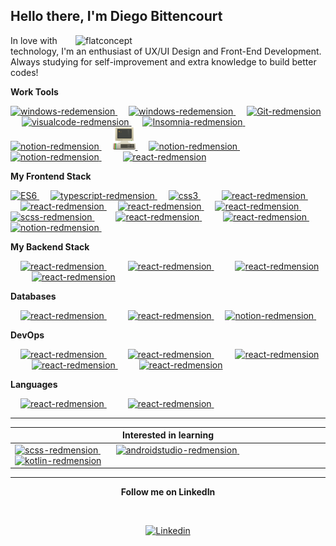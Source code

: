 ## Hello there, I'm Diego Bittencourt

<a href="#">
    <img onmouseover="" src="https://i.imgur.com/3GoYros.png" min-width="400px" max-width="400px" width="400px" align="right" alt="flatconcept">
</a>

<p align="left">
    In love with technology, I'm an enthusiast of UX/UI Design and Front-End Development.
<br />
    Always studying for self-improvement and extra knowledge to build better codes!
</p>

**Work Tools**

<p>
</p>

<p align="left">
    <a href="https://www.microsoft.com/pt-br/windows/" target="_blank">
        <img width="36" height="36" src="https://evo.audio/wp-content/uploads/2016/05/Windows-10-Icon.png" alt="windows-redemension" title="Windows 10" border="0" />
    </a>&ensp;&ensp;
    <a href="https://pt.wikipedia.org/wiki/Linux" target="_blank">
        <img width="36" height="36" src="https://seeklogo.com/images/L/Linux_Tux-logo-1439B51966-seeklogo.com.png" alt="windows-redemension" title="Linux" border="0" />
    </a>&ensp;&ensp;
    <a href="https://git-scm.com/" target="_blank">
        <img width="36" height="36" src="https://git-scm.com/images/logos/downloads/Git-Icon-1788C.png" alt="Git-redmension" title="Git" border="0" />
    </a>&ensp;&ensp;
    <a href="https://code.visualstudio.com/" target="_blank">
        <img width="36" height="36" src="https://cdn.icon-icons.com/icons2/2107/PNG/512/file_type_vscode_icon_130084.png" alt="visualcode-redmension" title="VS Code"
    border="0" />
    </a>&ensp;&ensp;
    <a href="https://insomnia.rest/" target="_blank">
        <img width="36" height="36" src="https://user-images.githubusercontent.com/2575745/67964810-4d9a2980-fbd7-11e9-8cf7-661ded187ee6.png" alt="Insomnia-redmension" title="Insomnia" border="0" />    
    </a>&ensp;&ensp;
    <a href="https://www.postman.com/postman/workspace/postman-public-workspace/documentation/12959542-c8142d51-e97c-46b6-bd77-52bb66712c9a" target="_blank">
        <img width="36" height="36" src="https://encrypted-tbn0.gstatic.com/images?q=tbn:ANd9GcTiVFINJCzSzZB8cAIHLV1TG7Le6GtLX5qduEiNeuA7OHpaXTxViU-4yg2D6--5RkIl0SU&usqp=CAU" alt="notion-redmension" title="Postman" border="0" />
    </a>&ensp;&ensp;
    <a href="https://github.com/infinitered/reactotron" target="_blank">
        <img width="36" height="36" src="https://github.com/infinitered/reactotron/raw/master/docs/images/readme/Reactotron-128.png" alt="notion-redmension" title="Reactotron" border="0" />
    </a>&ensp;&ensp;
    <a href="https://fbflipper.com/" target="_blank">
        <img width="36" height="36" src="https://fbflipper.com/img/icon.png" alt="notion-redmension" title="Flipper" border="0" />
      </a>&ensp;&ensp;
  <a href="https://desktop.github.com/" target="_blank">
        <img width="36" height="36" src="https://upload.wikimedia.org/wikipedia/commons/a/ae/Github-desktop-logo-symbol.svg" alt="notion-redmension" title="Github Desktop" border="0" />
    </a>&ensp;&ensp;
    <a href="https://www.adobe.com/br/products/photoshop.html">
        <img width="36" height="36" src="https://www.adobe.com/content/dam/acom/one-console/icons_rebrand/ps_appicon.svg" alt="react-redmension" title="Photoshop" border="0" style="margin-left: 16px"/>
    </a>
</p>

**My Frontend Stack**

<p>
</p>

<p align="left">  
    <a href="https://www.ecma-international.org/publications-and-standards/standards/ecma-262/">
        <img width="36" height="36" src="https://cdn.icon-icons.com/icons2/2415/PNG/512/javascript_original_logo_icon_146455.png" alt="ES6" title="JavaScript" border="0" />
    </a>&ensp;&ensp;
    <a href="https://www.typescriptlang.org/">
        <img width="36" height="36" src="https://cdn.icon-icons.com/icons2/2415/PNG/512/typescript_original_logo_icon_146317.png" alt="typescript-redmension" title="TypeScript" border="0" />
    </a>&ensp;&ensp;
    <a href="https://www.w3schools.com/css/">
        <img width="36" height="36" src="https://cdn-icons-png.flaticon.com/512/732/732190.png" alt="css3" title="CSS3" border="0" />
    </a>&ensp;&ensp;
    <a href="https://reactnative.dev/">
        <img width="36" height="36" src="https://icons-for-free.com/iconfiles/png/512/logo+react+react+js+icon-1320184811840217251.png" alt="react-redmension" title="React Native" border="0" style="margin-left: 16px"/>
    </a>&ensp;&ensp;
    <a href="https://pt-br.reactjs.org/">
        <img width="36" height="36" src="https://miro.medium.com/max/525/1*mrOXGyIa3BlPK80peLmEbA.png" alt="react-redmension" title="ReactJS" border="0" style="margin-left: 16px"/>
    </a>&ensp;&ensp;
    <a href="https://mui.com/pt/">
        <img width="36" height="36" src="https://v4.material-ui.com/static/logo.png" alt="react-redmension" title="Material-UI" border="0"/>
    </a>&ensp;&ensp;
    <a href="https://styled-components.com/">
        <img width="36" height="36" src="https://miro.medium.com/max/480/1*Iohnw2aOQ5EBghVoqKA7VA.png" alt="react-redmension" title="Styled Components" border="0"/>
    </a>&ensp;&ensp;
    <a href="https://redux.js.org/">
        <img width="36" height="36" src="https://d33wubrfki0l68.cloudfront.net/0834d0215db51e91525a25acf97433051f280f2f/c30f5/img/redux.svg" alt="scss-redmension" title="Redux" border="0" />
    </a>&ensp;&ensp;
    <a href="https://redux-saga.js.org/">
        <img width="36" height="36" src="https://devsdata.com/wp-content/uploads/2020/08/redux-saga-logo.png" alt="react-redmension" title="Redux Saga" border="0" style="margin-left: 16px"/>
    </a>&ensp;&ensp;
    <a href="https://sentry.io/">
        <img width="36" height="36" src="https://yt3.ggpht.com/ytc/AKedOLQOj9pl6I3TcjCN8Je6u_8A7YCGpsMfFrTFrWg7=s900-c-k-c0x00ffffff-no-rj" alt="react-redmension" title="Sentry" border="0" style="margin-left: 16px"/>
    </a>&ensp;&ensp;
    <a href="https://reactnavigation.org/" target="_blank">
        <img width="36" height="36" src="https://avatars.githubusercontent.com/u/29647600?s=280&v=4" alt="notion-redmension" title="React Navigation" border="0" />
    </a>&ensp;&ensp;
</p>

**My Backend Stack**

<p align="left">        
    <a href="https://nodejs.org/en/">
        <img width="36" height="36" src="https://www.stickersdevs.com.br/wp-content/uploads/2022/01/nodejs-logo-adesivo-sticker.png" alt="react-redmension" title="NodeJS" border="0" style="margin-left: 16px"/>
    </a>&ensp;&ensp;
    <a href="https://expressjs.com/">
        <img width="36" height="36" src="https://upload.wikimedia.org/wikipedia/commons/thumb/8/88/Status_iucn_EX_icon.svg/480px-Status_iucn_EX_icon.svg.png" alt="react-redmension" title="Express" border="0" style="margin-left: 16px"/>
    </a>&ensp;&ensp;
    <a href="https://sequelize.org/">
        <img width="36" height="36" src="https://symbols.getvecta.com/stencil_261/45_sequelize.7e233926cd.png" alt="react-redmension" title="Sequelize" border="0" style="margin-left: 16px"/>
    </a>&ensp;&ensp;
    <a href="https://oauth.net/">
        <img width="36" height="36" src="https://upload.wikimedia.org/wikipedia/commons/d/d2/Oauth_logo.svg" alt="react-redmension" title="OAuth 2.0" border="0" style="margin-left: 16px"/>
    </a>
</p>

**Databases**

<p align="left">        
    <a href="https://realm.io/">
        <img width="36" height="36" src="https://avatars.githubusercontent.com/u/7575099?s=280&v=4" alt="react-redmension" title="Realm" border="0" style="margin-left: 16px"/>
    </a>&ensp;&ensp;
    <a href="https://www.sqlite.org/index.html">
        <img width="36" height="36" src="https://upload.wikimedia.org/wikipedia/commons/thumb/9/97/Sqlite-square-icon.svg/1200px-Sqlite-square-icon.svg.png" alt="react-redmension" title="SQ-Lite" border="0" style="margin-left: 16px"/>
    </a>&ensp;&ensp;
    <a href="https://www.mongodb.com/docs/realm/" target="_blank">
        <img width="36" height="36" src="https://g.foolcdn.com/art/companylogos/square/mdb.png" alt="notion-redmension" title="mongoDB" border="0" />
    </a>&ensp;&ensp;
</p>

**DevOps**

<p align="left">        
<a href="https://www.heroku.com/">
    <img width="36" height="36" src="https://seekicon.com/free-icon-download/heroku_4.svg" alt="react-redmension" title="Heroku" border="0" style="margin-left: 16px"/>
</a>&ensp;&ensp;
<a href="https://vercel.com/">
    <img width="36" height="36" src="https://avatars.githubusercontent.com/u/14985020?s=280&v=4" alt="react-redmension" title="Vercel" border="0" style="margin-left: 16px"/>
</a>&ensp;&ensp;
<a href="https://www.netlify.com/">
    <img width="36" height="36" src="https://cdn.icon-icons.com/icons2/2107/PNG/512/file_type_netlify_icon_130354.png" alt="react-redmension" title="Netlify" border="0" style="margin-left: 16px"/>
</a>&ensp;&ensp;
<a href="https://aws.amazon.com/">
    <img width="36" height="36" src="https://encrypted-tbn0.gstatic.com/images?q=tbn:ANd9GcTKyDH1jZiDtxXRiR0a6K1FVVPbWLnIS2tfPfEPBlOmjXncPDHMQjZHfDTldcxx_-sMBo0&usqp=CAU" alt="react-redmension" title="AWS" border="0" style="margin-left: 16px"/>
</a>&ensp;&ensp;
<a href="https://github.com/">
    <img width="36" height="36" src="https://cdn-icons-png.flaticon.com/512/25/25231.png" alt="react-redmension" title="GitHub" border="0" style="margin-left: 16px"/>
</a>
</p>

**Languages**

<p align="left">
<a href="">
    <img width="36" height="36" src="https://encrypted-tbn0.gstatic.com/images?q=tbn:ANd9GcSOXMcUIMLyt2-ODT1E3imog8vSgX-LPe4kfw&usqp=CAU" alt="react-redmension" title="Portuguese" border="0" style="margin-left: 16px"/>
</a>&ensp;&ensp;
<a href="">
    <img width="36" height="36" src="https://cdn-icons-png.flaticon.com/512/3909/3909383.png" alt="react-redmension" title="English" border="0" style="margin-left: 16px"/>
</a>&ensp;&ensp;
</p>

---

<table width="100%">
<thead>
    <tr>
        <th>Interested in learning</th>
    </tr>
</thead>
<tbody>
    <tr>
        <td>
            <a href="https://www.java.com/pt-BR/">
                <img width="36" height="36" src="https://cdn-icons-png.flaticon.com/512/226/226777.png" alt="scss-redmension" title="Java" border="0" />
            </a>&ensp;&ensp;&ensp;
            <a href="https://developer.android.com/studio">
                <img width="36" height="36" src="https://upload.wikimedia.org/wikipedia/commons/e/e3/Android_Studio_Icon_%282014-2019%29.svg" alt="androidstudio-redmension" title="Android Studio" border="0" />
            </a>&ensp;&ensp;&ensp;
            <a href="https://kotlinlang.org/">
                <img width="36" height="36" src="https://upload.wikimedia.org/wikipedia/commons/thumb/7/74/Kotlin_Icon.png/1200px-Kotlin_Icon.png" alt="kotlin-redmension" title="Kotlin" border="0" />
            </a>
        </td>
    </tr>
</tbody>
</table>

---

<p align="center">
    <strong>Follow me on LinkedIn</strong>
</p>
<br>
<p align="center">
<a href="https://www.linkedin.com/in/diego-alves-bittencourt-8a6b631a1/" target="_blank">
    <img width="45" height="45" src="https://cdn-icons-png.flaticon.com/512/145/145807.png" alt="Linkedin" title="Linkedin" border="0" />
</a>
</p>

